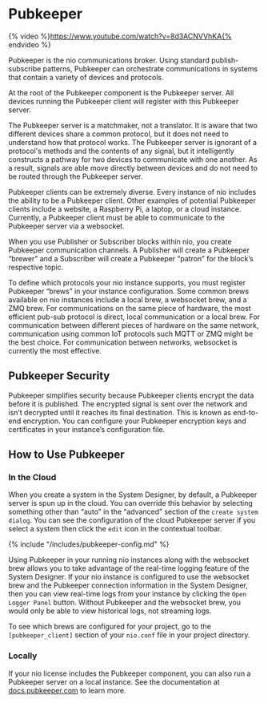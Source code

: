 # Pubkeeper

{% video %}https://www.youtube.com/watch?v=8d3ACNVVhKA{% endvideo %}

Pubkeeper is the nio communications broker. Using standard publish-subscribe patterns, Pubkeeper can orchestrate communications in systems that contain a variety of devices and protocols.

At the root of the Pubkeeper component is the Pubkeeper server. All devices running the Pubkeeper client will register with this Pubkeeper server.

The Pubkeeper server is a matchmaker, not a translator. It is aware that two different devices share a common protocol, but it does not need to understand how that protocol works. The Pubkeeper server is ignorant of a protocol's methods and the contents of any signal, but it intelligently constructs a pathway for two devices to communicate with one another. As a result, signals are able move directly between devices and do not need to be routed through the Pubkeeper server.

Pubkeeper clients can be extremely diverse. Every instance of nio includes the ability to be a Pubkeeper client. Other examples of potential Pubkeeper clients include a website, a Raspberry Pi, a laptop, or a cloud instance. Currently, a Pubkeeper client must be able to communicate to the Pubkeeper server via a websocket.

When you use Publisher or Subscriber blocks within nio, you create Pubkeeper communication channels. A Publisher will create a Pubkeeper “brewer” and a Subscriber will create a Pubkeeper “patron” for the block’s respective topic.

To define which protocols your nio instance supports, you must register Pubkeeper “brews” in your instance configuration. Some common brews available on nio instances include a local brew, a websocket brew, and a ZMQ brew. For communications on the same piece of hardware, the most efficient pub-sub protocol is direct, local communication or a local brew. For communication between different pieces of hardware on the same network, communication using common IoT protocols such MQTT or ZMQ might be the best choice. For communication between networks, websocket is currently the most effective.

## Pubkeeper Security

Pubkeeper simplifies security because Pubkeeper clients encrypt the data before it is published. The encrypted signal is sent over the network and isn’t decrypted until it reaches its final destination. This is known as end-to-end encryption. You can configure your Pubkeeper encryption keys and certificates in your instance’s configuration file.

## How to Use Pubkeeper

### In the Cloud
When you create a system in the System Designer, by default, a Pubkeeper server is spun up in the cloud. You can override this behavior by selecting something other than “auto” in the “advanced” section of the `create system dialog`. You can see the configuration of the cloud Pubkeeper server if you select a system then click the `edit` icon in the contextual toolbar.

{% include "/includes/pubkeeper-config.md" %}

Using Pubkeeper in your running nio instances along with the websocket brew allows you to take advantage of the real-time logging feature of the System Designer. If your nio instance is configured to use the websocket brew and the Pubkeeper connection information in the System Designer, then you can view real-time logs from your instance by clicking the `Open Logger Panel` button. Without Pubkeeper and the websocket brew, you would only be able to view historical logs, not streaming logs.

To see which brews are configured for your project, go to the `[pubkeeper_client]` section of your `nio.conf` file in your project directory.

### Locally
If your nio license includes the Pubkeeper component, you can also run a Pubkeeper server on a local instance. See the documentation at [docs.pubkeeper.com](https://docs.pubkeeper.com) to learn more.
